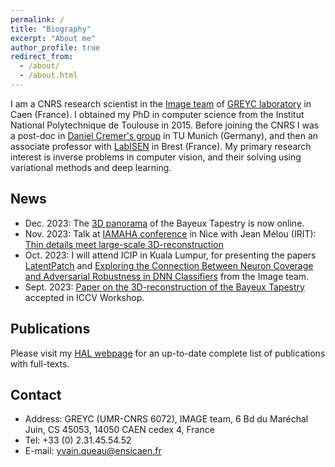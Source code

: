 ```yaml
---
permalink: /
title: "Biography"
excerpt: "About me"
author_profile: true
redirect_from: 
  - /about/
  - /about.html
---
```



I am a CNRS research scientist in the [Image team](https://www.greyc.fr/en/equipes/image-2/) of [GREYC laboratory](https://www.greyc.fr/) in Caen (France). I obtained my PhD in computer science from the Institut National Polytechnique de Toulouse in 2015. Before joining the CNRS I was a post-doc in [Daniel Cremer's group](https://cvg.cit.tum.de/) in TU Munich (Germany), and then an associate professor with [LabISEN](https://isen-brest.fr/labisen/) in Brest (France). My primary research interest is inverse problems in computer vision, and their solving using variational methods and deep learning. 

News
------
* Dec. 2023: The [3D panorama](https://redonmarjorie.github.io/projects/BayeuxPanorama.html) of the Bayeux Tapestry is now online. 
* Nov. 2023: Talk at [IAMAHA conference](https://iamaha.sciencesconf.org/) in Nice with Jean Mélou (IRIT): [Thin details meet large-scale 3D-reconstruction](./files/IAMAHA.pdf)
* Oct. 2023: I will attend ICIP in Kuala Lumpur, for presenting the papers [LatentPatch](https://arxiv.org/abs/2401.16830) and [Exploring the Connection Between Neuron Coverage and Adversarial Robustness in DNN Classifiers](https://laas.hal.science/GREYC-IMAGE/hal-04151746v1) from the Image team.
* Sept. 2023: [Paper on the 3D-reconstruction of the Bayeux Tapestry](https://openaccess.thecvf.com/content/ICCV2023W/e-Heritage/html/Redon_3D_Surface_Approximation_of_the_Entire_Bayeux_Tapestry_for_Improved_ICCVW_2023_paper.html) accepted in ICCV Workshop. 

Publications
------

Please visit my [HAL webpage](https://cv.hal.science/yvain-queau) for an up-to-date complete list of publications with full-texts. 


Contact
------
* Address: GREYC (UMR-CNRS 6072), IMAGE team, 6 Bd du Maréchal Juin, CS 45053, 14050 CAEN cedex 4, France
* Tel: +33 (0) 2.31.45.54.52
* E-mail: yvain.queau@ensicaen.fr


